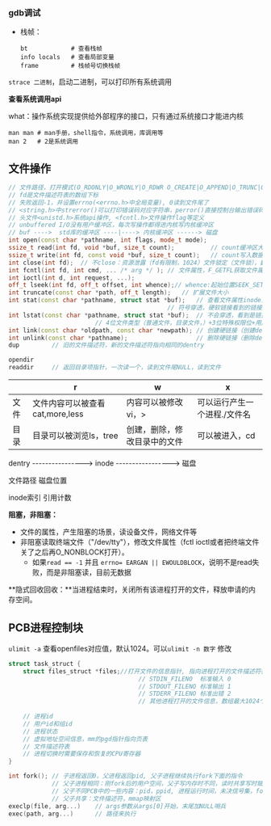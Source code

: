### gdb调试

- 栈帧：

  ```shell
  bt 			# 查看栈帧
  info locals	# 查看局部变量
  frame 		# 栈帧号切换栈帧
  ```

`strace 二进制`，启动二进制，可以打印所有系统调用

**查看系统调用api**

what：操作系统实现提供给外部程序的接口，只有通过系统接口才能进内核

```
man man	# man手册，shell指令，系统调用，库调用等
man 2	# 2是系统调用
```

## 文件操作

```c++
// 文件路径，打开模式(O_RDONLY|O_WRONLY|O_RDWR O_CREATE|O_APPEND|O_TRUNC|O_EXC:|O_NONBLOCK)，创建文件的访问权限（rws, 受umask影响）
// fd是文件描述符表的数组下标
// 失败返回-1，并设置errno(<errno.h>中全局变量), 0读到文件尾了
// <string.h>中strerror()可以打印错误码对应字符串，perror()直接控制台输出错误码
// 头文件<unistd.h>系统api操作, <fcntl.h>文件操作flag等定义
// unbuffered I/O没有用户缓冲区，每次写操作都得进内核写内核缓冲区
// buf ---->  std库的缓冲区 ----|----> 内核缓冲区 ------> 磁盘
int open(const char *pathname, int flags, mode_t mode); 
ssize_t read(int fd, void *buf, size_t count);			// count缓冲区大小
ssize_t write(int fd, const void *buf, size_t count);	// count写入数据大小
int close(int fd);	// 不close：资源泄露（fd有限制，1024）文件锁定（文件锁），数据丢失（写操作在close时才刷新到磁盘上）
int fcntl(int fd, int cmd, ... /* arg */ );	// 文件属性，F_GETFL获取文件属性，F_SETFL设置文件属性（位图）
int ioctl(int d, int request, ...);
off_t lseek(int fd, off_t offset, int whence);// whence:起始位置SEEK_SET/SEEK_CUR/SEEK_END,返回的是相较于文件起始位置的偏移。读写用同一个偏移。可以用于获取文件大小（0,SEEK_END返回值），扩展文件大小(扩展大小,SEEK_END，偏移之后必须有io操作)
int truncate(const char *path, off_t length);	// 扩展文件大小
int stat(const char *pathname, struct stat *buf);	// 查看文件属性inode，文件类型
											// 符号穿透，硬软链接看到的链接之后的文件属性
int lstat(const char *pathname, struct stat *buf);	// 不会穿透，看到是链接文件
						// 4位文件类型（普通文件，目录文件，）+3位特殊权限位+用户rwx组rwx其他rwx
int link(const char *oldpath, const char *newpath);	// 创建硬链接（创建dentry）
int unlink(const char *pathname);					// 删除硬链接（删除dentry，系统等所有打开该文件的进程关闭该文件，才会挑时间释放掉）
dup			// 旧的文件描述符，新的文件描述符指向相同的dentry

opendir
readdir		// 返回目录项指针，一次读一个，读到文件尾NULL，读到文件
```

|      | r                               | w                            | x                            |
| ---- | ------------------------------- | ---------------------------- | ---------------------------- |
| 文件 | 文件内容可以被查看cat,more,less | 内容可以被修改vi，>          | 可以运行产生一个进程./文件名 |
| 目录 | 目录可以被浏览ls，tree          | 创建，删除，修改目录中的文件 | 可以被进入，cd               |

dentry ---------------->    inode  -----------------> 磁盘

文件路径                       磁盘位置                    

inode索引					引用计数

**阻塞，非阻塞：**

- 文件的属性，产生阻塞的场景，读设备文件，网络文件等
- 非阻塞读取终端文件（"/dev/tty"），修改文件属性（fctl ioctl或者把终端文件关了之后再O_NONBLOCK打开）。
  - 如果`read == -1`  并且 `errno= EARGAN || EWOULDBLOCK`，说明不是read失败，而是非阻塞读，目前无数据

**隐式回收回收：**当进程结束时，关闭所有该进程打开的文件，释放申请的内存空间。

## PCB进程控制块

`ulimit -a` 查看openfiles对应值，默认1024。可以`ulimit -n 数字` 修改

```c++
struct task_struct {
	struct files_struct *files;//打开文件的信息指针, 指向进程打开的文件描述符表(数组)
    						   		// STDIN_FILENO  标准输入 0
    								// STDOUT_FILENO 标准输出 1
    								// STDERR_FILENO 标准出错 2
    								// 其他进程打开的文件信息，数组最大1024个
    
    // 进程id
    // 用户id和组id
    // 进程状态
    // 虚拟地址空间信息，mm的pgd指针指向页表
    // 文件描述符表
    // 进程切换时需要保存和恢复的CPU寄存器
}
```

```c++
int fork();	// 子进程返回0，父进程返回pid, 父子进程继续执行fork下面的指令
			// 父子进程相同：刚fork后的用户空间，父子写内存时不同，读时共享写时赋值
			// 父子不同PCB中的一些内容：pid，ppid, 进程运行时间，未决信号集，fork返回值
			// 父子共享：文件描述符，mmap映射区
execlp(file, arg...)	// args参数从args[0]开始，末尾加NULL哨兵
exec(path, arg...)		// 路径来执行
```

